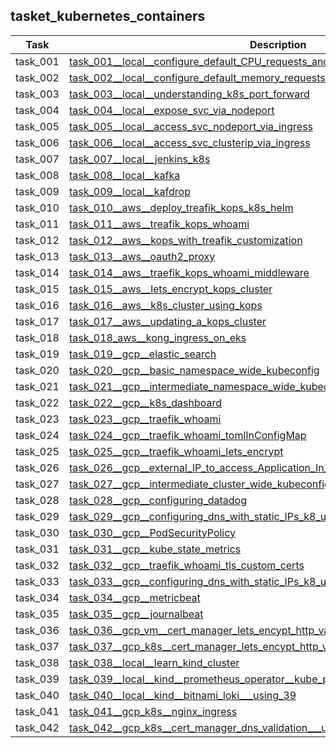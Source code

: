 ## tasket_kubernetes_containers

| Task     | Description                                                                                                                                                                                       |
|----------|---------------------------------------------------------------------------------------------------------------------------------------------------------------------------------------------------|
| task_001 | [task_001__local__configure_default_CPU_requests_and_limits_for_a_namespace](tasket_kubernetes_containers/task_001__local__configure_default_CPU_requests_and_limits_for_a_namespace)             |
| task_002 | [task_002__local__configure_default_memory_requests_and_limits_for_a_namespace](tasket_kubernetes_containers/task_002__local__configure_default_memory_requests_and_limits_for_a_namespace)       |
| task_003 | [task_003__local__understanding_k8s_port_forward](tasket_kubernetes_containers/task_003__local__understanding_k8s_port_forward)                                                                   |
| task_004 | [task_004__local__expose_svc_via_nodeport](tasket_kubernetes_containers/task_004__local__expose_svc_via_nodeport)                                                                                 |
| task_005 | [task_005__local__access_svc_nodeport_via_ingress](tasket_kubernetes_containers/task_005__local__access_svc_nodeport_via_ingress)                                                                 |
| task_006 | [task_006__local__access_svc_clusterip_via_ingress](tasket_kubernetes_containers/task_006__local__access_svc_clusterip_via_ingress)                                                               |
| task_007 | [task_007__local__jenkins_k8s](tasket_kubernetes_containers/task_007__local__jenkins_k8s)                                                                                                         |
| task_008 | [task_008__local__kafka](tasket_kubernetes_containers/task_008__local__kafka)                                                                                                                     |
| task_009 | [task_009__local__kafdrop](tasket_kubernetes_containers/task_009__local__kafdrop)                                                                                                                 |
| task_010 | [task_010__aws__deploy_treafik_kops_k8s_helm](tasket_kubernetes_containers/task_010__aws__deploy_treafik_kops_k8s_helm)                                                                           |
| task_011 | [task_011__aws__treafik_kops_whoami](tasket_kubernetes_containers/task_011__aws__treafik_kops_whoami)                                                                                             |
| task_012 | [task_012__aws__kops_with_treafik_customization](tasket_kubernetes_containers/task_012__aws__kops_with_treafik_customization)                                                                     |
| task_013 | [task_013__aws__oauth2_proxy](tasket_kubernetes_containers/task_013__aws__oauth2_proxy)                                                                                                           |
| task_014 | [task_014__aws__traefik_kops_whoami_middleware](tasket_kubernetes_containers/task_014__aws__traefik_kops_whoami_middleware)                                                                       |
| task_015 | [task_015__aws__lets_encrypt_kops_cluster](tasket_kubernetes_containers/task_015__aws__lets_encrypt_kops_cluster)                                                                                 |
| task_016 | [task_016__aws__k8s_cluster_using_kops](tasket_kubernetes_containers/task_016__aws__k8s_cluster_using_kops)                                                                                       |
| task_017 | [task_017__aws__updating_a_kops_cluster](tasket_kubernetes_containers/task_017__aws__updating_a_kops_cluster)                                                                                     |
| task_018 | [task_018_aws__kong_ingress_on_eks](tasket_kubernetes_containers/task_018_aws__kong_ingress_on_eks)                                                                                               |
| task_019 | [task_019__gcp__elastic_search](tasket_kubernetes_containers/task_019__gcp__elastic_search)                                                                                                       |
| task_020 | [task_020__gcp__basic_namespace_wide_kubeconfig](tasket_kubernetes_containers/task_020__gcp__basic_namespace_wide_kubeconfig)                                                                     |
| task_021 | [task_021__gcp__intermediate_namespace_wide_kubeconfig](tasket_kubernetes_containers/task_021__gcp__intermediate_namespace_wide_kubeconfig)                                                       |
| task_022 | [task_022__gcp__k8s_dashboard](tasket_kubernetes_containers/task_022__gcp__k8s_dashboard)                                                                                                         |
| task_023 | [task_023__gcp__traefik_whoami](tasket_kubernetes_containers/task_023__gcp__traefik_whoami)                                                                                                       |
| task_024 | [task_024__gcp__traefik_whoami_tomlInConfigMap](tasket_kubernetes_containers/task_024__gcp__traefik_whoami_tomlInConfigMap)                                                                       |
| task_025 | [task_025__gcp__traefik_whoami_lets_encrypt](tasket_kubernetes_containers/task_025__gcp__traefik_whoami_lets_encrypt)                                                                             |
| task_026 | [task_026__gcp__external_IP_to_access_Application_In_Cluster](tasket_kubernetes_containers/task_026__gcp__external_IP_to_access_Application_In_Cluster)                                           |
| task_027 | [task_027__gcp__intermediate_cluster_wide_kubeconfig](tasket_kubernetes_containers/task_027__gcp__intermediate_cluster_wide_kubeconfig)                                                           |
| task_028 | [task_028__gcp__configuring_datadog](tasket_kubernetes_containers/task_028__gcp__configuring_datadog)                                                                                             |
| task_029 | [task_029__gcp__configuring_dns_with_static_IPs_k8_using_Ingress](tasket_kubernetes_containers/task_029__gcp__configuring_dns_with_static_IPs_k8_using_Ingress)                                   |
| task_030 | [task_030__gcp__PodSecurityPolicy](tasket_kubernetes_containers/task_030__gcp__PodSecurityPolicy)                                                                                                 |
| task_031 | [task_031__gcp__kube_state_metrics](tasket_kubernetes_containers/task_031__gcp__kube_state_metrics)                                                                                               |
| task_032 | [task_032__gcp__traefik_whoami_tls_custom_certs](tasket_kubernetes_containers/task_032__gcp__traefik_whoami_tls_custom_certs)                                                                     |
| task_033 | [task_033__gcp__configuring_dns_with_static_IPs_k8_using_Service](tasket_kubernetes_containers/task_033__gcp__configuring_dns_with_static_IPs_k8_using_Service)                                   |
| task_034 | [task_034__gcp__metricbeat](tasket_kubernetes_containers/task_034__gcp__metricbeat)                                                                                                               |
| task_035 | [task_035__gcp__journalbeat](tasket_kubernetes_containers/task_035__gcp__journalbeat)                                                                                                             |
| task_036 | [task_036__gcp_vm__cert_manager_lets_encypt_http_validation](tasket_kubernetes_containers/task_036__gcp_vm__cert_manager_lets_encypt_http_validation)                                             |
| task_037 | [task_037__gcp_k8s__cert_manager_lets_encypt_http_validation](tasket_kubernetes_containers/task_037__gcp_k8s__cert_manager_lets_encypt_http_validation)                                           |
| task_038 | [task_038__local__learn_kind_cluster](tasket_kubernetes_containers/task_038__local__learn_kind_cluster)                                                                                           |
| task_039 | [task_039__local__kind__prometheus_operator__kube_prometheus_grafana_alertmanager](tasket_kubernetes_containers/task_039__local__kind__prometheus_operator__kube_prometheus_grafana_alertmanager) |
| task_040 | [task_040__local__kind__bitnami_loki___using_39](tasket_kubernetes_containers/task_040__local__kind__bitnami_loki___using_39)                                                                     |
| task_041 | [task_041__gcp_k8s__nginx_ingress](tasket_kubernetes_containers/task_041__gcp_k8s__nginx_ingress)                                                                                                 |
| task_042 | [task_042__gcp_k8s__cert_manager_dns_validation___using_41](tasket_kubernetes_containers/task_042__gcp_k8s__cert_manager_dns_validation___using_41)                                               |


